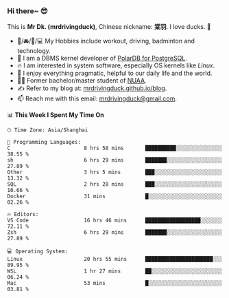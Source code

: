 ### Hi there~ 😎

This is **Mr Dk. (mrdrivingduck)**, Chinese nickname: **棠羽**. I love ducks. 🦆

- 💪/🚘/🏸/💻 My Hobbies include workout, driving, badminton and technology.
- 🍊 I am a DBMS kernel developer of [PolarDB for PostgreSQL](https://github.com/ApsaraDB/PolarDB-for-PostgreSQL).
- 🔥 I am interested in system software, especially OS kernels like *Linux*.
- 🔧 I enjoy everything pragmatic, helpful to our daily life and the world.
- 👨‍🎓 Former bachelor/master student of [NUAA](https://en.wikipedia.org/wiki/Nanjing_University_of_Aeronautics_and_Astronautics).
- ✍ Refer to my blog at: [mrdrivingduck.github.io/blog](https://mrdrivingduck.github.io/blog/).
- 📫 Reach me with this email: [mrdrivingduck@gmail.com](mailto:mrdrivingduck@gmail.com).

<!--START_SECTION:waka-->
📊 **This Week I Spent My Time On** 

```text
🕑︎ Time Zone: Asia/Shanghai

💬 Programming Languages: 
C                        8 hrs 58 mins       ██████████░░░░░░░░░░░░░░░   38.55 % 
sh                       6 hrs 29 mins       ███████░░░░░░░░░░░░░░░░░░   27.89 % 
Other                    3 hrs 5 mins        ███░░░░░░░░░░░░░░░░░░░░░░   13.32 % 
SQL                      2 hrs 28 mins       ███░░░░░░░░░░░░░░░░░░░░░░   10.66 % 
Docker                   31 mins             █░░░░░░░░░░░░░░░░░░░░░░░░   02.26 % 

🔥 Editors: 
VS Code                  16 hrs 46 mins      ██████████████████░░░░░░░   72.11 % 
Zsh                      6 hrs 29 mins       ███████░░░░░░░░░░░░░░░░░░   27.89 % 

💻 Operating System: 
Linux                    20 hrs 55 mins      ██████████████████████░░░   89.95 % 
WSL                      1 hr 27 mins        ██░░░░░░░░░░░░░░░░░░░░░░░   06.24 % 
Mac                      53 mins             █░░░░░░░░░░░░░░░░░░░░░░░░   03.81 % 
```


<!--END_SECTION:waka-->

<!-- ![Mr Dk.'s GitHub Stats](https://github-readme-stats.vercel.app/api?username=mrdrivingduck&count_private&show_icons=true&theme=buefy) -->

<!-- ![Most Used Languages](https://github-readme-stats.vercel.app/api/top-langs/?username=mrdrivingduck&exclude_repo=mips32-CPU,snort-tcp-socket&theme=buefy&layout=compact&langs_count=10) -->


<!--
**mrdrivingduck/mrdrivingduck** is a ✨ _special_ ✨ repository because its `README.md` (this file) appears on your GitHub profile.

Here are some ideas to get you started:

- 🔭 I’m currently working on ...
- 🌱 I’m currently learning ...
- 👯 I’m looking to collaborate on ...
- 🤔 I’m looking for help with ...
- 💬 Ask me about ...
- 📫 How to reach me: ...
- 😄 Pronouns: ...
- ⚡ Fun fact: ...
-->
